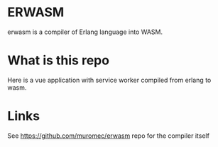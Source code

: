 
# ERWASM

erwasm is a compiler of Erlang language into WASM.

# What is this repo

Here is a vue application with service worker compiled from erlang to wasm.


# Links

See https://github.com/muromec/erwasm repo for the compiler itself
